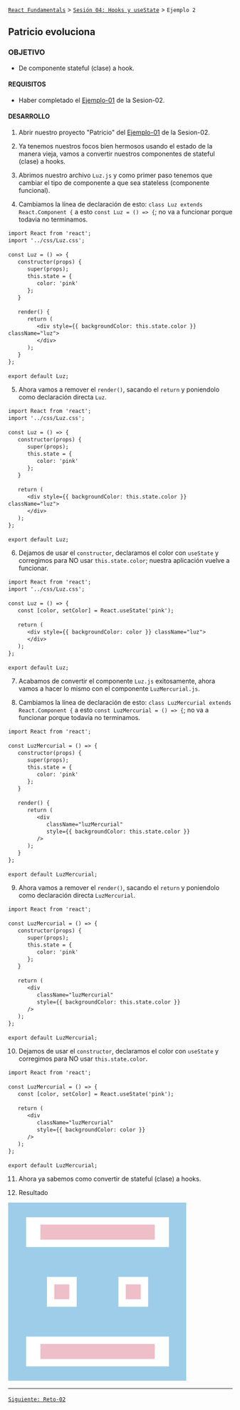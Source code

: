 [`React Fundamentals`](../../README.md) > [`Sesión 04: Hooks y useState`](../Readme.md) > `Ejemplo 2`

## Patricio evoluciona

### OBJETIVO
- De componente stateful (clase) a hook.

#### REQUISITOS
- Haber completado el [Ejemplo-01](../../Sesion-02/Ejemplo-01) de la Sesion-02.

#### DESARROLLO

1. Abrir nuestro proyecto "Patricio" del [Ejemplo-01](../../Sesion-02/Ejemplo-01) de la Sesion-02.

2. Ya tenemos nuestros focos bien hermosos usando el estado de la manera vieja, vamos a convertir nuestros componentes de stateful (clase) a hooks.

3. Abrimos nuestro archivo `Luz.js` y como primer paso tenemos que cambiar el tipo de componente a que sea stateless (componente funcional).

4. Cambiamos la línea de declaración de esto: `class Luz extends React.Component {` a esto `const Luz = () => {`; no va a funcionar porque todavia no terminamos.
```
import React from 'react';
import '../css/Luz.css';

const Luz = () => {
   constructor(props) {
      super(props);
      this.state = {
         color: 'pink'
      };
   }

   render() {
      return (
         <div style={{ backgroundColor: this.state.color }} className="luz">
         </div>
      );
   }
};

export default Luz;
```

5. Ahora vamos a remover el `render()`, sacando el `return` y poniendolo como declaración directa `Luz`.
```
import React from 'react';
import '../css/Luz.css';

const Luz = () => {
   constructor(props) {
      super(props);
      this.state = {
         color: 'pink'
      };
   }

   return (
      <div style={{ backgroundColor: this.state.color }} className="luz">
      </div>
   );
};

export default Luz;
``` 

6. Dejamos de usar el `constructor`, declaramos el color con `useState` y corregimos para NO usar `this.state.color`; nuestra aplicación vuelve a funcionar.
```
import React from 'react';
import '../css/Luz.css';

const Luz = () => {
   const [color, setColor] = React.useState('pink');

   return (
      <div style={{ backgroundColor: color }} className="luz">
      </div>
   );
};

export default Luz;
```

7. Acabamos de convertir el componente `Luz.js` exitosamente, ahora vamos a hacer lo mismo con el componente `LuzMercurial.js`.

8. Cambiamos la línea de declaración de esto: `class LuzMercurial extends React.Component {` a esto `const LuzMercurial = () => {`; no va a funcionar porque todavía no terminamos.
```
import React from 'react';

const LuzMercurial = () => {
   constructor(props) {
      super(props);
      this.state = {
         color: 'pink'
      };
   }

   render() {
      return (
         <div
            className="luzMercurial"
            style={{ backgroundColor: this.state.color }}
         />
      );
   }
};

export default LuzMercurial;
```

9. Ahora vamos a remover el `render()`, sacando el `return` y poniendolo como declaración directa `LuzMercurial`.
```
import React from 'react';

const LuzMercurial = () => {
   constructor(props) {
      super(props);
      this.state = {
         color: 'pink'
      };
   }

   return (
      <div
         className="luzMercurial"
         style={{ backgroundColor: this.state.color }}
      />
   );
};

export default LuzMercurial;
```

10. Dejamos de usar el `constructor`, declaramos el color con `useState` y corregimos para NO usar `this.state.color`.
```
import React from 'react';

const LuzMercurial = () => {
   const [color, setColor] = React.useState('pink');

   return (
      <div
         className="luzMercurial"
         style={{ backgroundColor: color }}
      />
   );
};

export default LuzMercurial;
```

11. Ahora ya sabemos como convertir de stateful (clase) a hooks.

12. Resultado
<img src="./public/resultado.png" width="400">

-------

[`Siguiente: Reto-02`](../Reto-02)
